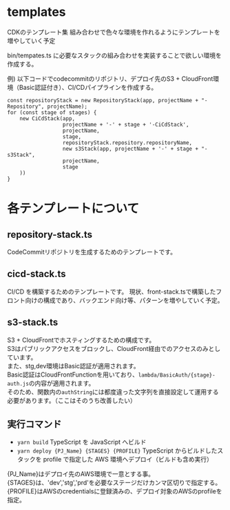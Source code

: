 # templates
CDKのテンプレート集
組み合わせで色々な環境を作れるようにテンプレートを増やしていく予定

bin/tempates.ts
に必要なスタックの組み合わせを実装することで欲しい環境を作成する。

例)
以下コードでcodecommitのリポジトリ、デプロイ先のS3 + CloudFront環境（Basic認証付き）、CI/CDパイプラインを作成する。
```
const repositoryStack = new RepositoryStack(app, projectName + "-Repository", projectName);
for (const stage of stages) {
    new CiCdStack(app,
                  projectName + '-' + stage + '-CiCdStack',
                  projectName,
                  stage,
                  repositoryStack.repository.repositoryName,
                  new s3Stack(app, projectName + '-' + stage + "-s3Stack",
                  projectName,
                  stage
    ))
}
```


# 各テンプレートについて

## repository-stack.ts

CodeCommitリポジトリを生成するためのテンプレートです。

## cicd-stack.ts

CI/CD を構築するためのテンプレートです。
現状、front-stack.tsで構築したフロント向けの構成であり、バックエンド向け等、パターンを増やしていく予定。

## s3-stack.ts

S3 + CloudFrontでホスティングするための構成です。  
S3はパブリックアクセスをブロックし、CloudFront経由でのアクセスのみとしています。  
また、stg,dev環境はBasic認証が適用されます。  
Basic認証はCloudFrontFunctionを用いており、```lambda/BasicAuth/{stage}-auth.js```の内容が適用されます。  
そのため、関数内の```authString```には都度違った文字列を直接設定して運用する必要があります。（ここはそのうち改善したい）

## 実行コマンド

- `yarn build` TypeScript を JavaScript へビルド
- `yarn deploy {PJ_Name} {STAGES} {PROFILE}` TypeScript からビルドしたスタックを profile で指定した AWS 環境へデプロイ（ビルドも含め実行）

{PJ_Name}はデプロイ先のAWS環境で一意とする事。  
{STAGES}は、'dev','stg','prd'を必要なステージだけカンマ区切りで指定する。  
{PROFILE}はAWSのcredentialsに登録済みの、デプロイ対象のAWSのprofileを指定。
